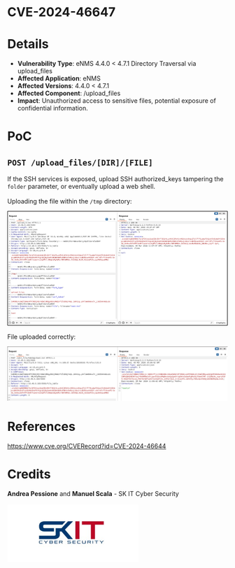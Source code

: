 # **CVE-2024-46647**
# Details
* **Vulnerability Type**: eNMS 4.4.0 < 4.7.1 Directory Traversal via upload_files
* **Affected Application**: eNMS
* **Affected Versions**: 4.4.0 < 4.7.1
* **Affected Component**: /upload_files
* **Impact**: Unauthorized access to sensitive files, potential exposure of confidential information.

# PoC
##  ```POST /upload_files/[DIR]/[FILE]```

If the SSH services is exposed, upload SSH authorized_keys tampering the ```folder``` parameter, or eventually upload a web shell.
<br/><br/>
Uploading the file within the ```/tmp``` directory:

![image](img/471.png)



File uploaded correctly:

![image](img/472.png)
# References
https://www.cve.org/CVERecord?id=CVE-2024-46644
# Credits
**Andrea Pessione** and **Manuel Scala** - SK IT Cyber Security<br></br>
<a href="https://sk-it.com/"><img src="img/skit_logo.png" width="300">
